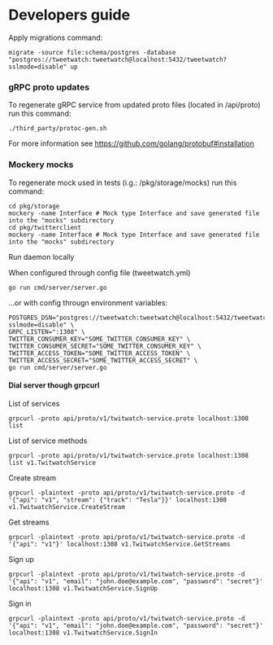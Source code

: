 # Developers guide

Apply migrations command:
```shell
migrate -source file:schema/postgres -database "postgres://tweetwatch:tweetwatch@localhost:5432/tweetwatch?sslmode=disable" up
```

### gRPC proto updates
To regenerate gRPC service from updated proto files (located in /api/proto) run this command:
```shell
./third_party/protoc-gen.sh
```

For more information see https://github.com/golang/protobuf#installation

### Mockery mocks



To regenerate mock used in tests (i.g.: /pkg/storage/mocks) run this command:
```shell
cd pkg/storage
mockery -name Interface # Mock type Interface and save generated file into the "mocks" subdirectory
cd pkg/twitterclient
mockery -name Interface # Mock type Interface and save generated file into the "mocks" subdirectory
```

Run daemon locally

When configured through config file (tweetwatch.yml)
```shell
go run cmd/server/server.go
```

...or with config througn environment variables:

```shell
POSTGRES_DSN="postgres://tweetwatch:tweetwatch@localhost:5432/tweetwatch?sslmode=disable" \
GRPC_LISTEN=":1308" \
TWITTER_CONSUMER_KEY="SOME_TWITTER_CONSUMER_KEY" \
TWITTER_CONSUMER_SECRET="SOME_TWITTER_CONSUMER_KEY" \
TWITTER_ACCESS_TOKEN="SOME_TWITTER_ACCESS_TOKEN" \
TWITTER_ACCESS_SECRET="SOME_TWITTER_ACCESS_SECRET" \
go run cmd/server/server.go
```

#### Dial server though grpcurl
List of services
```shell
grpcurl -proto api/proto/v1/twitwatch-service.proto localhost:1308 list
```

List of service methods
```shell
grpcurl -proto api/proto/v1/twitwatch-service.proto localhost:1308 list v1.TwitwatchService
```

Create stream
```shell
grpcurl -plaintext -proto api/proto/v1/twitwatch-service.proto -d '{"api": "v1", "stream": {"track": "Tesla"}}' localhost:1308 v1.TwitwatchService.CreateStream
```

Get streams
```shell
grpcurl -plaintext -proto api/proto/v1/twitwatch-service.proto -d '{"api": "v1"}' localhost:1308 v1.TwitwatchService.GetStreams
```

Sign up
```shell
grpcurl -plaintext -proto api/proto/v1/twitwatch-service.proto -d '{"api": "v1", "email": "john.doe@example.com", "password": "secret"}' localhost:1308 v1.TwitwatchService.SignUp
```

Sign in
```shell
grpcurl -plaintext -proto api/proto/v1/twitwatch-service.proto -d '{"api": "v1", "email": "john.doe@example.com", "password": "secret"}' localhost:1308 v1.TwitwatchService.SignIn
```